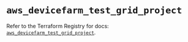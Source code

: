 # `aws_devicefarm_test_grid_project`

Refer to the Terraform Registry for docs: [`aws_devicefarm_test_grid_project`](https://registry.terraform.io/providers/hashicorp/aws/6.10.0/docs/resources/devicefarm_test_grid_project).
